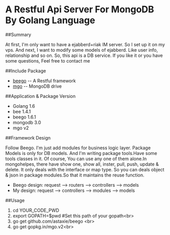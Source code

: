 # A Restful Api Server For MongoDB By Golang Language

##Summary

At first, I'm only want to have a ejabberd+riak IM server. So I set up it on my vps.
And next, I want to modify some models of ejabberd. Like user info, relationship and so on. So, this api is a DB service. If you like it or you have some questions, Feel free to contact me

##Include Package

* [beego](http://beego.me/) -- A Restful framework
* [mgo](http://labix.org/mgo) -- MongoDB drive

##Application & Package Version

* Golang 1.6
* bee 1.4.1
* beego 1.6.1
* mongodb 3.0
* mgo v2

##Framework Design

Follow Beego. I'm just add modules for business logic layer. Package Models is only for DB models. And I'm writing package tools.Have some tools classes in it. Of course, You can use any one of them alone.In mongohelpes, there have show one, show all, inster, pull, push, update & delete. It only deals with the interface or map type. So you can deals object & json in package modules.So that it maintains the reuse function.

* Beego design: request --> routers --> controllers --> models
* My design: request --> controllers --> modules  --> models

##Usage

1. cd YOUR_CODE_PWD
2. export GOPATH=$pwd #Set this path of your gopath\<br>  
3. go get github.com/astaxie/beego \<br>  
4. go get gopkg.in/mgo.v2\<br>  
